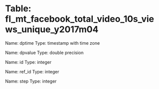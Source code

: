 Table: fl_mt_facebook_total_video_10s_views_unique_y2017m04
===========================================================

Name: dptime
Type: timestamp with time zone

Name: dpvalue
Type: double precision

Name: id
Type: integer

Name: ref_id
Type: integer

Name: step
Type: integer

